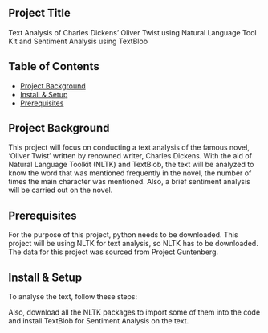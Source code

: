 Project Title
-----------------

Text Analysis of Charles Dickens’ Oliver Twist using Natural Language Tool Kit and Sentiment Analysis using TextBlob

Table of Contents
-----------------
-   [Project Background](#project-background)
-   [Install & Setup](#install-&-setup)
-   [Prerequisites](#usage)

Project Background
----------
This project will focus on conducting a text analysis of the famous novel, ‘Oliver Twist’ written by renowned writer, Charles Dickens. With the aid of Natural Language Toolkit (NLTK) and TextBlob, the text will be analyzed to know the word that was mentioned frequently in the novel, the number of times the main character was mentioned. Also, a brief sentiment analysis will be carried out on the novel.


Prerequisites
---------------

For the purpose of this project, python needs to be downloaded. This project will be using NLTK for text analysis, so NLTK has to be downloaded. The data for this project was sourced from Project Guntenberg.

Install & Setup
--------------

To analyse the text, follow these steps:

<!pip install nltk>

Also, download all the NLTK packages to import some of them into the code and install TextBlob for Sentiment Analysis on the text. 

